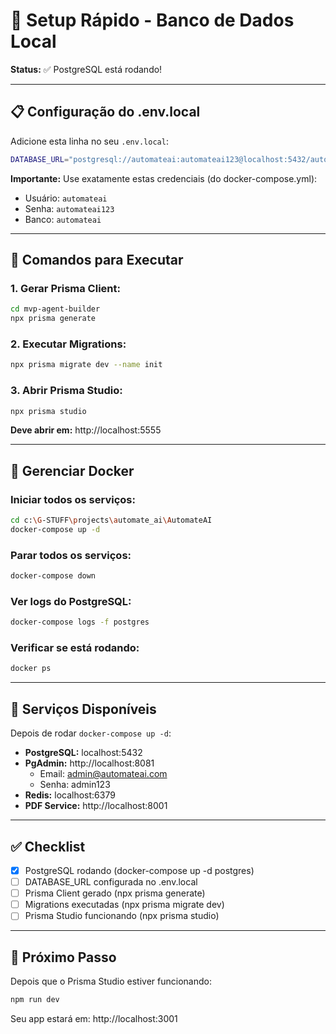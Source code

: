 # 🚀 Setup Rápido - Banco de Dados Local

**Status:** ✅ PostgreSQL está rodando!

---

## 📋 Configuração do .env.local

Adicione esta linha no seu `.env.local`:

```bash
DATABASE_URL="postgresql://automateai:automateai123@localhost:5432/automateai?schema=public"
```

**Importante:** Use exatamente estas credenciais (do docker-compose.yml):
- Usuário: `automateai`
- Senha: `automateai123`
- Banco: `automateai`

---

## 🔧 Comandos para Executar

### **1. Gerar Prisma Client:**
```bash
cd mvp-agent-builder
npx prisma generate
```

### **2. Executar Migrations:**
```bash
npx prisma migrate dev --name init
```

### **3. Abrir Prisma Studio:**
```bash
npx prisma studio
```

**Deve abrir em:** http://localhost:5555

---

## 🐳 Gerenciar Docker

### **Iniciar todos os serviços:**
```bash
cd c:\G-STUFF\projects\automate_ai\AutomateAI
docker-compose up -d
```

### **Parar todos os serviços:**
```bash
docker-compose down
```

### **Ver logs do PostgreSQL:**
```bash
docker-compose logs -f postgres
```

### **Verificar se está rodando:**
```bash
docker ps
```

---

## 🎯 Serviços Disponíveis

Depois de rodar `docker-compose up -d`:

- **PostgreSQL:** localhost:5432
- **PgAdmin:** http://localhost:8081
  - Email: admin@automateai.com
  - Senha: admin123
- **Redis:** localhost:6379
- **PDF Service:** http://localhost:8001

---

## ✅ Checklist

- [x] PostgreSQL rodando (docker-compose up -d postgres)
- [ ] DATABASE_URL configurada no .env.local
- [ ] Prisma Client gerado (npx prisma generate)
- [ ] Migrations executadas (npx prisma migrate dev)
- [ ] Prisma Studio funcionando (npx prisma studio)

---

## 🚀 Próximo Passo

Depois que o Prisma Studio estiver funcionando:

```bash
npm run dev
```

Seu app estará em: http://localhost:3001
